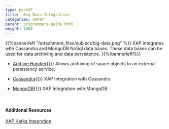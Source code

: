 ```yaml
---
type: post97
title:  Big Data Integration
categories: XAP97
parent: programmers-guide.html
weight: 1600
---
```


{{%bannerleft "/attachment_files/subject/big-data.png" %}}
XAP integrates with Cassandra and MongoDB NoSql data bases. These data bases can be used for data archiving and data persistence.
{{%/bannerleft%}}



- [Archive Handler](./archive-container.html){{<wbr>}}
Allows archiving of space objects to an external persistency service.


- [Cassandra](./cassandra.html){{<wbr>}}
XAP Integration with Cassandra

- [MongoDB](./mongodb.html){{<wbr>}}
XAP Integration with MongoDB

<br>

#### Additional Resources

[XAP Kafka Integration](/sbp/kafka-integration.html)
